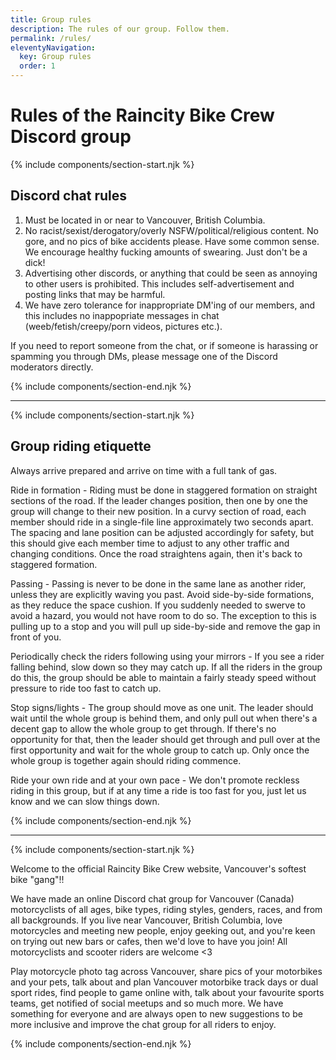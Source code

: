 ```yaml
---
title: Group rules
description: The rules of our group. Follow them.
permalink: /rules/
eleventyNavigation:
  key: Group rules
  order: 1
---
```

# Rules of the Raincity Bike Crew Discord group

{% include components/section-start.njk %}

## Discord chat rules

1. Must be located in or near to Vancouver, British Columbia.
2. No racist/sexist/derogatory/overly NSFW/political/religious content. No gore, and no pics of bike accidents please. Have some common sense. We encourage healthy fucking amounts of swearing. Just don't be a dick!
3. Advertising other discords, or anything that could be seen as annoying to other users is prohibited. This includes self-advertisement and posting links that may be harmful.
4. We have zero tolerance for inappropriate DM'ing of our members, and this includes no inappopriate messages in chat (weeb/fetish/creepy/porn videos, pictures etc.).

If you need to report someone from the chat, or if someone is harassing or spamming you through DMs, please message one of the Discord moderators directly.

{% include components/section-end.njk %}

- - -

{% include components/section-start.njk %}

## Group riding etiquette

Always arrive prepared and arrive on time with a full tank of gas.

Ride in formation - Riding must be done in staggered formation on straight sections of the road. If the leader changes position, then one by one the group will change to their new position. In a curvy section of road, each member should ride in a single-file line approximately two seconds apart. The spacing and lane position can be adjusted accordingly for safety, but this should give each member time to adjust to any other traffic and changing conditions. Once the road straightens again, then it's back to staggered formation.

Passing - Passing is never to be done in the same lane as another rider, unless they are explicitly waving you past. Avoid side-by-side formations, as they reduce the space cushion. If you suddenly needed to swerve to avoid a hazard, you would not have room to do so. The exception to this is pulling up to a stop and you will pull up side-by-side and remove the gap in front of you.

Periodically check the riders following using your mirrors - If you see a rider falling behind, slow down so they may catch up. If all the riders in the group do this, the group should be able to maintain a fairly steady speed without pressure to ride too fast to catch up.

Stop signs/lights - The group should move as one unit. The leader should wait until the whole group is behind them, and only pull out when there's a decent gap to allow the whole group to get through. If there's no opportunity for that, then the leader should get through and pull over at the first opportunity and wait for the whole group to catch up. Only once the whole group is together again should riding commence.

Ride your own ride and at your own pace - We don't promote reckless riding in this group, but if at any time a ride is too fast for you, just let us know and we can slow things down.

{% include components/section-end.njk %}

- - -

{% include components/section-start.njk %}

Welcome to the official Raincity Bike Crew website, Vancouver's softest bike "gang"!!

We have made an online Discord chat group for Vancouver (Canada) motorcyclists of all ages, bike types, riding styles, genders, races, and from all backgrounds. If you live near Vancouver, British Columbia, love motorcycles and meeting new people, enjoy geeking out, and you're keen on trying out new bars or cafes, then we'd love to have you join! All motorcyclists and scooter riders are welcome <3

Play motorcycle photo tag across Vancouver, share pics of your motorbikes and your pets, talk about and plan Vancouver motorbike track days or dual sport rides, find people to game online with, talk about your favourite sports teams, get notified of social meetups and so much more. We have something for everyone and are always open to new suggestions to be more inclusive and improve the chat group for all riders to enjoy.

{% include components/section-end.njk %}